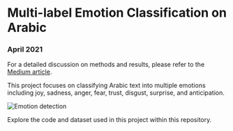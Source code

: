 # Multi-label Emotion Classification on Arabic

### April 2021

For a detailed discussion on methods and results, please refer to the [Medium article](https://medium.com/@mohammadabdeh974/multi-label-emotion-classification-on-arabic-ae7238046c96).

This project focuses on classifying Arabic text into multiple emotions including joy, sadness, anger, fear, trust, disgust, surprise, and anticipation.

![Emotion detection](https://github.com/user-attachments/assets/fb512aab-6609-4af3-b09a-002a362f45ca)

Explore the code and dataset used in this project within this repository.
